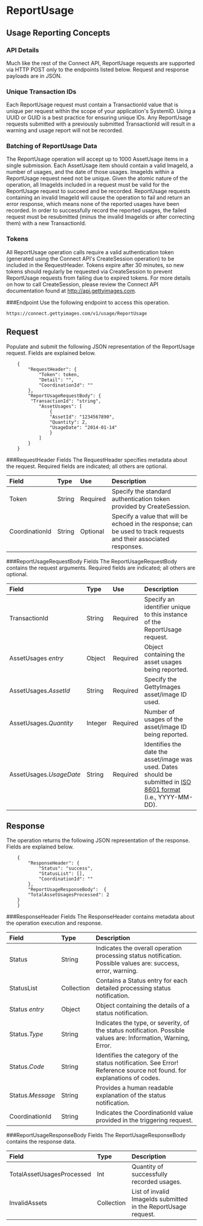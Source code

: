 ReportUsage
===========

Usage Reporting Concepts
------------------------

### API Details
Much like the rest of the Connect API, ReportUsage requests are supported via HTTP POST only to the endpoints listed below. Request and response payloads are in JSON. 

### Unique Transaction IDs
Each ReportUsage request must contain a TransactionId value that is unique per request within the scope of your application's SystemID. Using a UUID or GUID is a best practice for ensuring unique IDs. Any ReportUsage requests submitted with a previously submitted TransactionId will result in a warning and usage report will not be recorded.

### Batching of ReportUsage Data
The ReportUsage operation will accept up to 1000 AssetUsage items in a single submission. Each AssetUsage item should contain a valid ImageId, a number of usages, and the date of those usages. ImageIds within a ReportUsage request need not be unique. Given the atomic nature of the operation, all ImageIds included in a request must be valid for the ReportUsage request to succeed and be recorded. ReportUsage requests containing an invalid ImageId will cause the operation to fail and return an error response, which means none of the reported usages have been recorded. In order to successfully record the reported usages, the failed request must be resubmitted (minus the invalid ImageIds or after correcting them) with a new TransactionId.

### Tokens
All ReportUsage operation calls require a valid authentication token (generated using the Connect API's CreateSession operation) to be included in the RequestHeader. Tokens expire after 30 minutes, so new tokens should regularly be requested via CreateSession to prevent ReportUsage requests from failing due to expired tokens. For more details on how to call CreateSession, please review the Connect API documentation found at http://api.gettyimages.com.

###Endpoint
Use the following endpoint to access this operation.

    https://connect.gettyimages.com/v1/usage/ReportUsage


Request
--------
Populate and submit the following JSON representation of the ReportUsage request. Fields are explained below. 

        {
            "RequestHeader": {
                "Token": token,
                "Detail": "",
                "CoordinationId": ""
            },
            "ReportUsageRequestBody": {
             "TransactionId": "string",
	            "AssetUsages": [
		            {
        		    "AssetId": "1234567890",
        		    "Quantity": 2,
        		    "UsageDate": "2014-01-14"
        		    }
                ]
            }
        }


###RequestHeader Fields
The RequestHeader specifies metadata about the request. Required fields are indicated; all others are optional.

| Field          | Type        | Use          | Description                                                                                                         |
|:---------------|:------------|:-------------|:--------------------------------------------------------------------------------------------------------------------|
| Token	         | String      | Required     | Specify the standard authentication token provided by CreateSession.                                                |
| CoordinationId | String      | Optional     | Specify a value that will be echoed in the response; can be used to track requests and their associated responses.  |

###ReportUsageRequestBody Fields
The ReportUsageRequestBody contains the request arguments. Required fields are indicated; all others are optional.

| Field          | Type        | Use          | Description                                                                                                         |
|:---------------|:------------|:-------------|:--------------------------------------------------------------------------------------------------------------------|
| TransactionId  | String      | Required     | Specify an identifier unique to this instance of the ReportUsage request.                                           |
| AssetUsages _entry_ | Object      | Required     | Object containing the asset usages being reported.  |
| AssetUsages._AssetId_ | String      | Required     | Specify the GettyImages asset/image ID used.  |
| AssetUsages._Quantity_ | Integer      | Required     | Number of usages of the asset/image ID being reported.  |
| AssetUsages._UsageDate_ | String      | Required     | Identifies the date the asset/image was used. Dates should be submitted in <a href="http://www.w3.org/TR/NOTE-datetime">ISO 8601 format</a> (i.e., YYYY-MM-DD).|

Response
---------
The operation returns the following JSON representation of the response. Fields are explained below.

        {
            "ResponseHeader": {
                "Status": "success",
                "StatusList": [],
                "CoordinationId": ""
            },
            "ReportUsageResponseBody":  {
    		"TotalAssetUsagesProcessed": 2
  	    }
        }

###ResponseHeader Fields
The ResponseHeader contains metadata about the operation execution and response.

| Field            | Type        | Description                                                                                                                   |
|:-----------------|:------------|:------------------------------------------------------------------------------------------------------------------------------|
| Status	       | String      | Indicates the overall operation processing status notification. Possible values are: success, error, warning.                 |
| StatusList	   | Collection  | Contains a Status entry for each detailed processing status notification.                                                     |
| Status _entry_   | Object      | Object containing the details of a status notification.                                                                       |
| Status._Type_    | String      | Indicates the type, or severity, of the status notification. Possible values are: Information, Warning, Error.                |
| Status._Code_	   | String      | Identifies the category of the status notification. See Error! Reference source not found. for explanations of codes.         |
| Status._Message_ | String      | Provides a human readable explanation of the status notification.                                                             |
| CoordinationId   | String      | Indicates the CoordinationId value provided in the triggering request.                                                        |

###ReportUsageResponseBody Fields
The ReportUsageResponseBody contains the response data.

| Field            | Type        | Description                                                     |
|:-----------------|:------------|:----------------------------------------------------------------|
| TotalAssetUsagesProcessed	   | Int  | Quantity of successfully recorded usages.  |  
| InvalidAssets	   | Collection  | List of invalid ImageIds submitted in the ReportUsage request.  |                        

